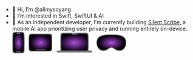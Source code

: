 - 👋 Hi, I’m @alimysoyang
- 👀 I’m interested in Swift, SwiftUI & AI
- 🌱 As an independent developer, I'm currently building [Silent Scribe](https://apps.apple.com/us/app/silent-scribe/id6743067448), a mobile AI app prioritizing user privacy and running entirely on-device.![support platform](platforms_small_icon.png)

<!---
alimysoyang/alimysoyang is a ✨ special ✨ repository because its `README.md` (this file) appears on your GitHub profile.
You can click the Preview link to take a look at your changes.
--->
